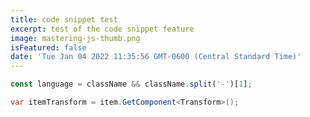 ```yaml
---
title: code snippet test
excerpt: test of the code snippet feature
image: mastering-js-thumb.png
isFeatured: false
date: 'Tue Jan 04 2022 11:35:56 GMT-0600 (Central Standard Time)'
---
```


```js
const language = className && className.split('-')[1];
```
```csharp
var itemTransform = item.GetComponent<Transform>();
```
